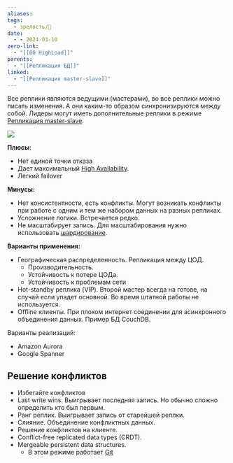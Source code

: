 ```yaml
---
aliases: 
tags:
  - зрелость/🌱
date:
  - - 2024-03-10
zero-link:
  - "[[00 HighLoad]]"
parents:
  - "[[Репликация БД]]"
linked:
  - "[[Репликация master-slave]]"
---
```

Все реплики являются ведущими (мастерами), во все реплики можно писать изменения. А они каким-то образом синхронизируются между собой. Лидеры могут иметь дополнительные реплики в режиме [Репликация master-slave](Репликация%20master-slave.md).

![](Pasted%20image%2020240206194251.png)

**Плюсы**:
- Нет единой точки отказа
- Дает максимальный [High Availability](High%20Availability.md).
- Легкий failover

**Минусы:**
- Нет консистентности, есть конфликты. Могут возникать конфликты при работе с одним и тем же набором данных на разных репликах.
- Усложнение логики. Встречается редко.
- Не масштабирует запись. Для масштабирования нужно использовать [шардирование](Шардирование%20в%20БД.md).

**Варианты применения:**
- Географическая распределенность. Репликация между ЦОД.
	- Производительность.
	- Устойчивость к потере ЦОДа.
	- Устойчивость к проблемам сети
- Hot-standby реплика (VIP). Второй мастер всегда на готове, на случай если упадет основной. Во время штатной работы не используется.
- Offline клиенты. При плохом интернет соединении для асинхронного объединения данных. Пример БД CouchDB.

Варианты реализаций:
- Amazon Aurora
- Google Spanner
## Решение конфликтов
- Избегайте конфликтов
- Last write wins.  Выигрывает последняя запись. Но обычно сложно определить кто был первым.
- Ранг реплик. Выигрывает запись от старейшей реплки.
- Слияние. Объединение конфликтных данных.
- Решение конфликтов на клиенте.
- Conflict-free replicated data types (CRDT). 
- Mergeable persistent data structures.
	- В этом режиме работает [Git](Git.md)